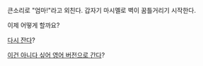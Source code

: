 큰소리로 "엄마!"라고 외친다.
갑자기 마시멜로 벽이 꿈틀거리기 시작한다.

이제 어떻게 할까요?

[다시 잔다](../sleep/marshmallow.md)?

[이건 아니다 싶어 영어 버전으로 간다](../../english/marshmallow.md)?


